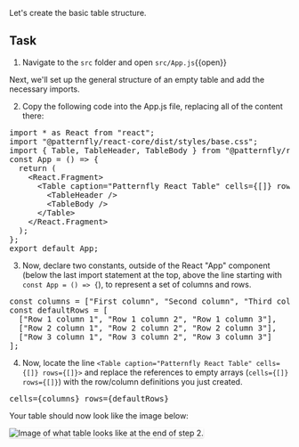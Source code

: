 Let's create the basic table structure.

## Task

1) Navigate to the `src` folder and open `src/App.js`{{open}}

Next, we'll set up the general structure of an empty table and add the necessary imports.

2) Copy the following code into the App.js file, replacing all of the content there:

<pre class="file" data-filename="App.js" data-target="replace">
import * as React from &quot;react&quot;;
import &quot;@patternfly/react-core/dist/styles/base.css&quot;;
import { Table, TableHeader, TableBody } from &quot;@patternfly/react-table&quot;;
const App = () =&gt; {
  return (
    &lt;React.Fragment&gt;
      &lt;Table caption=&quot;Patternfly React Table&quot; cells={[]} rows={[]}&gt;
        &lt;TableHeader /&gt;
        &lt;TableBody /&gt;
      &lt;/Table&gt;
    &lt;/React.Fragment&gt;
  );
};
export default App;
</pre>

3) Now, declare two constants, outside of the React "App" component (below the last import statement at the top, above the line starting with `const App = () => {`), to represent a set of columns and rows.

<pre class="file" data-target="clipboard">
const columns = ["First column", "Second column", "Third column"];
const defaultRows = [
  ["Row 1 column 1", "Row 1 column 2", "Row 1 column 3"],
  ["Row 2 column 1", "Row 2 column 2", "Row 2 column 3"],
  ["Row 3 column 1", "Row 3 column 2", "Row 3 column 3"]
];
</pre>

4) Now, locate the line `<Table caption="Patternfly React Table" cells={[]} rows={[]}>` and replace the references to empty arrays (`cells={[]} rows={[]}`) with the row/column definitions you just created.

<pre class="file">
cells={columns} rows={defaultRows}
</pre>

Your table should now look like the image below:

<img src="intro-table/assets/step-2-complete.png" alt="Image of what table looks like at the end of step 2." style="box-shadow: rgba(3, 3, 3, 0.2) 0px 1.25px 2.5px 0px;" />
